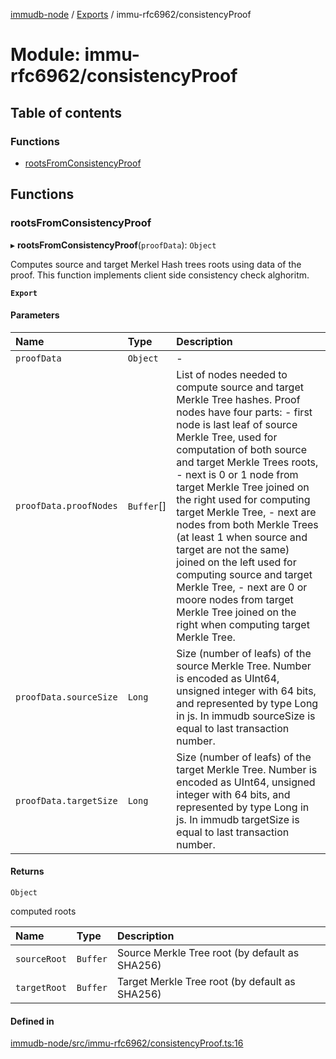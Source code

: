 [immudb-node](../README.md) / [Exports](../modules.md) / immu-rfc6962/consistencyProof

# Module: immu-rfc6962/consistencyProof

## Table of contents

### Functions

- [rootsFromConsistencyProof](immu_rfc6962_consistencyProof.md#rootsfromconsistencyproof)

## Functions

### rootsFromConsistencyProof

▸ **rootsFromConsistencyProof**(`proofData`): `Object`

Computes source and target Merkel Hash trees roots
using data of the proof. This function implements
client side consistency check alghoritm.

**`Export`**

#### Parameters

| Name | Type | Description |
| :------ | :------ | :------ |
| `proofData` | `Object` | - |
| `proofData.proofNodes` | `Buffer`[] | List of nodes needed to compute source and target Merkle Tree hashes.  Proof nodes have four parts:  - first node is last leaf of source Merkle Tree, used for computation    of both source and target Merkle Trees roots,  - next is 0 or 1 node from target Merkle Tree joined on the right used for    computing target Merkle Tree,  - next are nodes from both Merkle Trees (at least 1 when source and    target are not the same) joined on the left used for computing source and    target Merkle Tree,  - next are 0 or moore nodes from target Merkle Tree joined on the right when    computing target Merkle Tree. |
| `proofData.sourceSize` | `Long` | Size (number of leafs) of the source Merkle Tree.  Number is encoded as UInt64, unsigned integer with 64 bits,  and represented by type Long in js. In immudb sourceSize  is equal to last transaction number. |
| `proofData.targetSize` | `Long` | Size (number of leafs) of the target Merkle Tree.  Number is encoded as UInt64, unsigned integer with 64 bits,  and represented by type Long in js. In immudb targetSize  is equal to last transaction number. |

#### Returns

`Object`

computed roots

| Name | Type | Description |
| :------ | :------ | :------ |
| `sourceRoot` | `Buffer` | Source Merkle Tree root  (by default as SHA256) |
| `targetRoot` | `Buffer` | Target Merkle Tree root  (by default as SHA256) |

#### Defined in

[immudb-node/src/immu-rfc6962/consistencyProof.ts:16](https://github.com/user3232/node-immu-db/blob/2e88686/immudb-node/src/immu-rfc6962/consistencyProof.ts#L16)
